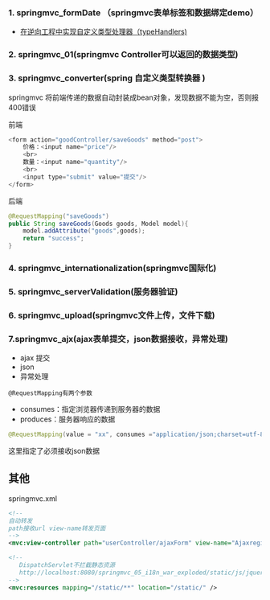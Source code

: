 ### 1. springmvc_formDate （springmvc表单标签和数据绑定demo）

* [在逆向工程中实现自定义类型处理器（typeHandlers)](https://github.com/sunc-GitHub/springmvc/blob/master/springmvc_formData/README.md)

### 2. springmvc_01(springmvc Controller可以返回的数据类型)

### 3. springmvc_converter(spring 自定义类型转换器 )

springmvc 将前端传递的数据自动封装成bean对象，发现数据不能为空，否则报400错误

前端

```java
<form action="goodController/saveGoods" method="post">
    价格：<input name="price"/>
    <br>
    数量：<input name="quantity"/>
    <br>
    <input type="submit" value="提交"/>
</form>
```

后端

```java
@RequestMapping("saveGoods")
public String saveGoods(Goods goods, Model model){
    model.addAttribute("goods",goods);
    return "success";
}
```

### 4. springmvc_internationalization(springmvc国际化)

### 5. springmvc_serverValidation(服务器验证)

### 6. springmvc_upload(springmvc文件上传，文件下载)

### 7.springmvc_ajx(ajax表单提交，json数据接收，异常处理)

* ajax 提交
* json
* 异常处理

`@RequestMapping有两个参数`

* consumes：指定浏览器传递到服务器的数据
* produces：服务器响应的数据

```Java
@RequestMapping(value = "xx", consumes ="application/json;charset=utf-8",produces ="application/json;charset=utf-8")
```

这里指定了必须接收json数据

## 其他

springmvc.xml

```xml
<!--
自动转发
path接收url view-name转发页面
-->
<mvc:view-controller path="userController/ajaxForm" view-name="Ajaxregister"/>

<!--
   DispatchServlet不拦截静态资源
   http://localhost:8080/springmvc_05_i18n_war_exploded/static/js/jquery.min.js
-->
<mvc:resources mapping="/static/**" location="/static/" />
```

